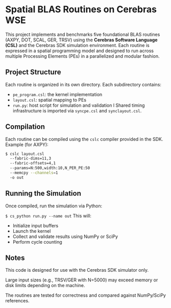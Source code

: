 # Spatial BLAS Routines on Cerebras WSE

This project implements and benchmarks five foundational BLAS routines (AXPY, DOT, SCAL, GER, TRSV) using the **Cerebras Software Language (CSL)** and the Cerebras SDK simulation environment. Each routine is expressed in a spatial programming model and designed to run across multiple Processing Elements (PEs) in a parallelized and modular fashion.

## Project Structure

Each routine is organized in its own directory.
Each subdirectory contains:
- `pe_program.csl`: the kernel implementation
- `layout.csl`: spatial mapping to PEs
- `run.py`: host script for simulation and validation
l
Shared timing infrastructure is imported via `syncpe.csl` and `synclayout.csl`.

## Compilation

Each routine can be compiled using the `cslc` compiler provided in the SDK. Example (for AXPY):

```bash
$ cslc layout.csl 
  --fabric-dims=11,3 
  --fabric-offsets=4,1 
  --params=N:500,width:10,N_PER_PE:50 
  --memcpy --channels=1 
  -o out
```
## Running the Simulation
Once compiled, run the simulation via Python:

`$ cs_python run.py --name out`
This will:
- Initialize input buffers
- Launch the kernel
- Collect and validate results using NumPy or SciPy
- Perform cycle counting

## Notes
This code is designed for use with the Cerebras SDK simulator only.

Large input sizes (e.g., TRSV/GER with N=5000) may exceed memory or disk limits depending on the machine.

The routines are tested for correctness and compared against NumPy/SciPy references.
